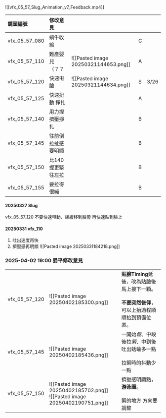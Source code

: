 ![[vfx_05_57_Slug_Animation_v7_Feedback.mp4]]


| 鏡頭編號          | 修改意見        |                                      |     |      |
| :------------ | :---------- | ------------------------------------ | --- | ---- |
| vfx_05_57_080 | 蝸牛收縮        |                                      | C   |      |
| vfx_05_57_110 | 難產嬰兒 （？？    | ![[Pasted image 20250321144653.png]] | A   |      |
| vfx_05_57_120 | 快速甩臉        | ![[Pasted image 20250321144634.png]] | S   | 3/26 |
| vfx_05_57_125 | 快速扭動 掙扎     |                                      | A   |      |
| vfx_05_57_140 | 用力捏 擠壓掙扎    |                                      | B   |      |
| vfx_05_57_145 | 往前倒 拉扯感要明顯  |                                      | B   |      |
| vfx_05_57_150 | 比140握更緊 往左拉 |                                      | B   |      |
| vfx_05_57_155 | 要拉得很繃       |                                      | B   |      |

#### 20250327 Slug
vfx_05_57_120 不要快速甩動、緩緩移到臉旁 再快速貼到臉上

#### 20250331 vfx_110
1. 吐出速度再快
2. 擠壓感再明顯
![[Pasted image 20250331184218.png]]


### 2025-04-02 19:00 晏平修改意見

|               |                                                                              |                                                               |
| :-----------: | ---------------------------------------------------------------------------- | ------------------------------------------------------------- |
| vfx_05_57_120 | ![[Pasted image 20250402185300.png]]                                         | **貼臉Timing**延後，改為貼臉後馬上接下一顆。<br><br>**不要突然後仰**，可以上抬過程順順抬到預備位置。 |
| vfx_05_57_145 | ![[Pasted image 20250402185436.png]]                                         | 一開始*鬆*、中段後拉*緊*、中到後 吐出蛞蝓多一點<br><br>拉緊時的抖動少一點                   |
| vfx_05_57_150 | ![[Pasted image 20250402185702.png]]<br>![[Pasted image 20250402190751.png]] | 擠壓感明顯點，**游泳圈**。<br><br>緊的地方 方向要調整                             |

